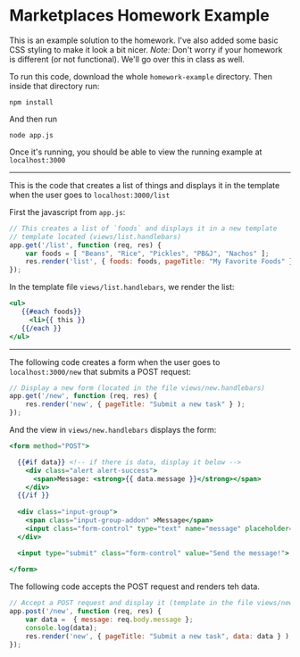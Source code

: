 # Marketplaces Homework Example

This is an example solution to the homework. I've also added some basic CSS styling to make it look a bit nicer.  *Note:* Don't worry if your homework is different (or not functional). We'll go over this in class as well.

To run this code, download the whole `homework-example` directory. Then inside that directory run:

```shell
npm install
```

And then run

```shell
node app.js
```

Once it's running, you should be able to view the running example at `localhost:3000`

---

This is the code that creates a list of things and displays it in the template when the user goes to `localhost:3000/list`

First the javascript from `app.js`:

```javascript
// This creates a list of `foods` and displays it in a new template
// template located (views/list.handlebars)
app.get('/list', function (req, res) {
	var foods = [ "Beans", "Rice", "Pickles", "PB&J", "Nachos" ];
    res.render('list', { foods: foods, pageTitle: "My Favorite Foods" } );
});
```

In the template file `views/list.handlebars`, we render the list:

```handlebars
<ul>
   {{#each foods}}
     <li>{{ this }}
   {{/each }}
</ul>
```

---

The following code creates a form when the user goes to `localhost:3000/new` that submits a POST request:

```javascript
// Display a new form (located in the file views/new.handlebars)
app.get('/new', function (req, res) {
    res.render('new', { pageTitle: "Submit a new task" } );
});
```

And the view in `views/new.handlebars` displays the form:

```handlebars
<form method="POST">

  {{#if data}} <!-- if there is data, display it below -->
    <div class="alert alert-success">
      <span>Message: <strong>{{ data.message }}</strong></span>
    </div>
  {{/if }}
  
  <div class="input-group">
    <span class="input-group-addon" >Message</span>  
    <input class="form-control" type="text" name="message" placeholder="Message you'd like to display...">
  </div>

  <input type="submit" class="form-control" value="Send the message!"> 
  
</form>
```

The following code accepts the POST request and renders teh data.

```javascript
// Accept a POST request and display it (template in the file views/new.handlebars)
app.post('/new', function (req, res) {
	var data =  { message: req.body.message };
	console.log(data);
    res.render('new', { pageTitle: "Submit a new task", data: data } );
});
```



